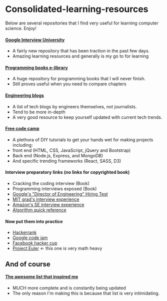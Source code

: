 # Consolidated-learning-resources

Below are several repositories that I find very useful for learning computer science. Enjoy!

#### [Google Interview University](https://github.com/jwasham/google-interview-university)

 - A fairly new repository that has been traction in the past few days.
 - Amazing learning resources and generally is my go to for learning
 

#### [Programming books e-library](https://github.com/vhf/free-programming-books/blob/master/free-programming-books.md)
 
 - A huge repository for programming books that I will never finish.
 - Still proves useful when you need to compare chapters

#### [Engineering blogs](https://github.com/kilimchoi/engineering-blogs)

- A list of tech blogs by engineers themselves, not journalists.
- Tend to be more in-depth 
- A very good resource to keep yourself updated with current tech trends.
 

#### [Free code camp](https://github.com/FreeCodeCamp/FreeCodeCamp)

- A plethora of DIY tutorials to get your hands wet for making projects including:
- front end (HTML, CSS, JavaScript, jQuery and Bootstrap)
- Back end (Node.js, Express, and MongoDB)
- And specific trending frameworks (React, SASS, D3)
 
#### Interview preparatory links (no links for copyrighted book)

- Cracking the coding interview (Book)
- Programming interviews exposed (Book)
- [Google's "Director of Engineering" Hiring Test](http://www.gwan.com/blog/20160405.html)
- [MIT grad's interview experience](http://kelukelu.me/interview/index.html)
- [Amazon's SE interview experience](http://sobit.me/2016/07/08/amazon-software-engineer-interview/)
- [Algorithm quick reference](https://gist.github.com/TSiege/cbb0507082bb18ff7e4b)

#### Now put them into practice
- [Hackerrank](https://www.hackerrank.com/)
- [Google code jam](https://code.google.com/codejam/)
- [Facebook hacker cup](https://www.facebook.com/hackercup/)
- [Project Euler](https://projecteuler.net/) <- this one is very math heavy


## And of course

#### [The awesome list that inspired me](https://github.com/sindresorhus/awesome)
- MUCH more complete and is constantly being updated
- The only reason I'm making this is because that list is very intimidating.
 

